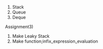 1. Stack
2. Queue
3. Deque
 
Assignment3)
1. Make Leaky Stack
2. Make function;infix_expression_evaluation
